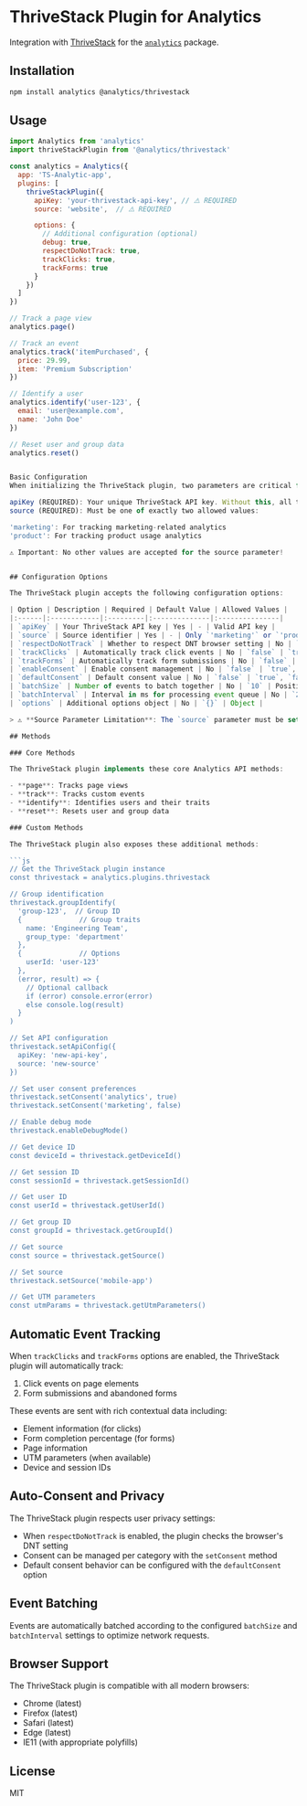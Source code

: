 # ThriveStack Plugin for Analytics

Integration with [ThriveStack](https://thrivestack.ai) for the [`analytics`](https://www.npmjs.com/package/analytics) package.

## Installation

```bash
npm install analytics @analytics/thrivestack
```

## Usage

```js
import Analytics from 'analytics'
import thriveStackPlugin from '@analytics/thrivestack'

const analytics = Analytics({
  app: 'TS-Analytic-app',
  plugins: [
    thriveStackPlugin({
      apiKey: 'your-thrivestack-api-key', // ⚠️ REQUIRED
      source: 'website',  // ⚠️ REQUIRED

      options: {
        // Additional configuration (optional)
        debug: true,
        respectDoNotTrack: true,
        trackClicks: true,
        trackForms: true
      }
    })
  ]
})

// Track a page view
analytics.page()

// Track an event
analytics.track('itemPurchased', {
  price: 29.99,
  item: 'Premium Subscription'
})

// Identify a user
analytics.identify('user-123', {
  email: 'user@example.com',
  name: 'John Doe'
})

// Reset user and group data
analytics.reset()


Basic Configuration
When initializing the ThriveStack plugin, two parameters are critical for proper functionality:

apiKey (REQUIRED): Your unique ThriveStack API key. Without this, all tracking calls will fail.
source (REQUIRED): Must be one of exactly two allowed values:

'marketing': For tracking marketing-related analytics
'product': For tracking product usage analytics

⚠️ Important: No other values are accepted for the source parameter!


## Configuration Options

The ThriveStack plugin accepts the following configuration options:

| Option | Description | Required | Default Value | Allowed Values |
|:------|:------------|:---------|:--------------|:---------------|
| `apiKey` | Your ThriveStack API key | Yes | - | Valid API key |
| `source` | Source identifier | Yes | - | Only `'marketing'` or `'product'` |
| `respectDoNotTrack` | Whether to respect DNT browser setting | No | `true` | `true`, `false` |
| `trackClicks` | Automatically track click events | No | `false` | `true`, `false` |
| `trackForms` | Automatically track form submissions | No | `false` | `true`, `false` |
| `enableConsent` | Enable consent management | No | `false` | `true`, `false` |
| `defaultConsent` | Default consent value | No | `false` | `true`, `false` |
| `batchSize` | Number of events to batch together | No | `10` | Positive number |
| `batchInterval` | Interval in ms for processing event queue | No | `2000` | Positive number |
| `options` | Additional options object | No | `{}` | Object |

> ⚠️ **Source Parameter Limitation**: The `source` parameter must be set to either `'marketing'` or `'product'`. Any other value will result in validation errors and tracking will fail.

## Methods

### Core Methods

The ThriveStack plugin implements these core Analytics API methods:

- **page**: Tracks page views
- **track**: Tracks custom events
- **identify**: Identifies users and their traits
- **reset**: Resets user and group data

### Custom Methods

The ThriveStack plugin also exposes these additional methods:

```js
// Get the ThriveStack plugin instance
const thrivestack = analytics.plugins.thrivestack

// Group identification
thrivestack.groupIdentify(
  'group-123',  // Group ID
  {              // Group traits
    name: 'Engineering Team',
    group_type: 'department'
  },
  {              // Options
    userId: 'user-123'
  },
  (error, result) => {
    // Optional callback
    if (error) console.error(error)
    else console.log(result)
  }
)

// Set API configuration
thrivestack.setApiConfig({
  apiKey: 'new-api-key',
  source: 'new-source'
})

// Set user consent preferences
thrivestack.setConsent('analytics', true)
thrivestack.setConsent('marketing', false)

// Enable debug mode
thrivestack.enableDebugMode()

// Get device ID
const deviceId = thrivestack.getDeviceId()

// Get session ID
const sessionId = thrivestack.getSessionId()

// Get user ID
const userId = thrivestack.getUserId()

// Get group ID
const groupId = thrivestack.getGroupId()

// Get source
const source = thrivestack.getSource()

// Set source
thrivestack.setSource('mobile-app')

// Get UTM parameters
const utmParams = thrivestack.getUtmParameters()
```

## Automatic Event Tracking

When `trackClicks` and `trackForms` options are enabled, the ThriveStack plugin will automatically track:

1. Click events on page elements
2. Form submissions and abandoned forms

These events are sent with rich contextual data including:

- Element information (for clicks)
- Form completion percentage (for forms)
- Page information
- UTM parameters (when available)
- Device and session IDs

## Auto-Consent and Privacy

The ThriveStack plugin respects user privacy settings:

- When `respectDoNotTrack` is enabled, the plugin checks the browser's DNT setting
- Consent can be managed per category with the `setConsent` method
- Default consent behavior can be configured with the `defaultConsent` option

## Event Batching

Events are automatically batched according to the configured `batchSize` and `batchInterval` settings to optimize network requests.

## Browser Support

The ThriveStack plugin is compatible with all modern browsers:

- Chrome (latest)
- Firefox (latest)
- Safari (latest)
- Edge (latest)
- IE11 (with appropriate polyfills)

## License

MIT